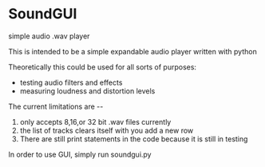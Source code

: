 # SoundGUI
simple audio .wav player


This is intended to be a simple expandable audio player written with python

Theoretically this could be used for all sorts of purposes:
 - testing audio filters and effects 
 - measuring loudness and distortion levels

The current limitations are -- 
 1. only accepts 8,16,or 32 bit .wav files currently
 2. the list of tracks clears itself with you add a new row
 4. There are still print statements in the code because it is still in testing 


In order to use GUI, simply run soundgui.py

